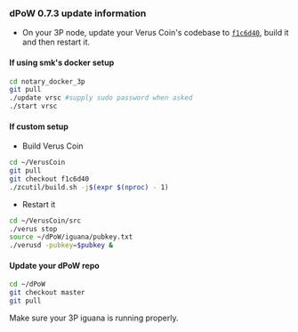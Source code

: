 ### dPoW 0.7.3 update information

- On your 3P node, update your Verus Coin's codebase to [`f1c6d40`](https://github.com/VerusCoin/VerusCoin/tree/f1c6d40a71acd597bac039aac0cf1b4745106933), build it and then restart it.

#### If using smk's docker setup

```bash
cd notary_docker_3p
git pull
./update vrsc #supply sudo password when asked
./start vrsc
```

#### If custom setup

- Build Verus Coin

```bash
cd ~/VerusCoin
git pull
git checkout f1c6d40
./zcutil/build.sh -j$(expr $(nproc) - 1)
```

- Restart it

```bash
cd ~/VerusCoin/src
./verus stop
source ~/dPoW/iguana/pubkey.txt
./verusd -pubkey=$pubkey &
```

#### Update your dPoW repo

```bash
cd ~/dPoW
git checkout master
git pull
```

Make sure your 3P iguana is running properly.
